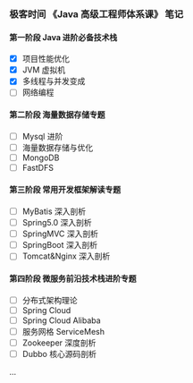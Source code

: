 ### 极客时间 《Java 高级工程师体系课》 笔记

#### **第一阶段 Java 进阶必备技术栈**

- [x] 项目性能优化
- [x] JVM 虚拟机
- [x] 多线程与并发变成
- [ ] 网络编程

#### **第二阶段 海量数据存储专题**

- [ ] Mysql 进阶
- [ ] 海量数据存储与优化
- [ ] MongoDB
- [ ] FastDFS

#### **第三阶段 常用开发框架解读专题**

- [ ] MyBatis 深入剖析
- [ ] Spring5.0 深入剖析
- [ ] SpringMVC 深入剖析
- [ ] SpringBoot 深入剖析
- [ ] Tomcat&Nginx 深入剖析

#### **第四阶段 微服务前沿技术栈进阶专题**

- [ ] 分布式架构理论
- [ ] Spring Cloud
- [ ] Spring Cloud Alibaba
- [ ] 服务网格 ServiceMesh
- [ ] Zookeeper 深度剖析
- [ ] Dubbo 核心源码剖析

...

